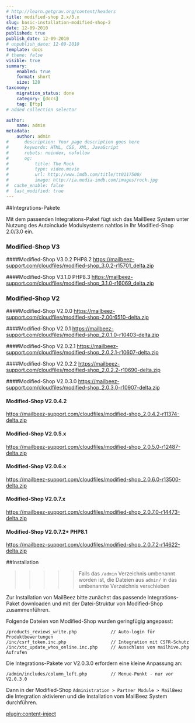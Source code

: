 ```yaml
---
# http://learn.getgrav.org/content/headers
title: modified-shop 2.x/3.x
slug: basic-installation-modified-shop-2
date: 12-09-2010
published: true
publish_date: 12-09-2010
# unpublish_date: 12-09-2010
template: docs
# theme: false
visible: true
summary:
    enabled: true
    format: short
    size: 128
taxonomy:
    migration_status: done
    category: [docs]
    tag: [ftp]
# added collection selector

author:
    name: admin
metadata:
    author: admin
#      description: Your page description goes here
#      keywords: HTML, CSS, XML, JavaScript
#      robots: noindex, nofollow
#      og:
#          title: The Rock
#          type: video.movie
#          url: http://www.imdb.com/title/tt0117500/
#          image: http://ia.media-imdb.com/images/rock.jpg
#  cache_enable: false
#  last_modified: true
---
```



##Integrations-Pakete

Mit dem passenden Integrations-Paket fügt sich das MailBeez System unter Nutzung des Autoinclude Modulsystems nahtlos in Ihr Modified-Shop 2.0/3.0 ein.

### Modified-Shop V3
####Modified-Shop V3.0.2 PHP8.2
<https://mailbeez-support.com/cloudfiles/modified-shop_3.0.2-r15701_delta.zip>

####Modified-Shop V3.1.0 PHP8.3
<https://mailbeez-support.com/cloudfiles/modified-shop_3.1.0-r16069_delta.zip>


### Modified-Shop V2
####Modified-Shop V2.0.0
<https://mailbeez-support.com/cloudfiles/modified-shop-2.00r6510-delta.zip>

####Modified-Shop V2.0.1
<https://mailbeez-support.com/cloudfiles/modified-shop_2.0.1.0-r10403-delta.zip>

####Modified-Shop V2.0.2.1
<https://mailbeez-support.com/cloudfiles/modified-shop_2.0.2.1-r10607-delta.zip>

####Modified-Shop V2.0.2.2
<https://mailbeez-support.com/cloudfiles/modified-shop_2.0.2.2-r10690-delta.zip>

####Modified-Shop V2.0.3.0
<https://mailbeez-support.com/cloudfiles/modified-shop_2.0.3.0-r10907-delta.zip>

#### Modified-Shop V2.0.4.2
<https://mailbeez-support.com/cloudfiles/modified-shop_2.0.4.2-r11374-delta.zip>

#### Modified-Shop V2.0.5.x
<https://mailbeez-support.com/cloudfiles/modified-shop_2.0.5.0-r12487-delta.zip>

#### Modified-Shop V2.0.6.x
<https://mailbeez-support.com/cloudfiles/modified-shop_2.0.6.0-r13500-delta.zip>

#### Modified-Shop V2.0.7.x
<https://mailbeez-support.com/cloudfiles/modified-shop_2.0.7.0-r14473-delta.zip>

#### Modified-Shop V2.0.7.2+ PHP8.1
<https://mailbeez-support.com/cloudfiles/modified-shop_2.0.7.2-r14622-delta.zip>

##Installation
>>>>> Falls das `/admin` Verzeichnis umbenannt worden ist, die Dateien aus `admin/` in das umbenannte Verzeichnis verschieben

Zur Installation von MailBeez bitte zunächst das passende Integrations-Paket downloaden und mit der Datei-Struktur von Modified-Shop zusammenführen.

Folgende Dateien von Modified-Shop wurden geringfügig angepasst:

    /products_reviews_write.php             // Auto-login für Produktbewertungen
    /inc/csrf_token.inc.php                 // Integration mit CSFR-Schutz
    /inc/xtc_update_whos_online.inc.php     // Ausschluss von mailhive.php Aufrufen

Die Integrations-Pakete vor V2.0.3.0 erfordern eine kleine Anpassung an:

    /admin/includes/column_left.php         // Menue-Punkt - nur vor V2.0.3.0


Dann in der Modified-Shop `Administration > Partner Module > MailBeez` die Integration aktivieren und die Installation vom MailBeez System durchführen.


[plugin:content-inject](/content_blocks/run_installer)
